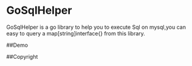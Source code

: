 # GoSqlHelper
GoSqlHelper is a go library to help you to execute Sql on mysql,you can easy to query a map[string]interface{} from this library.


##Demo

##Copyright


